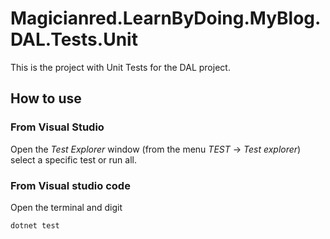 # Magicianred.LearnByDoing.MyBlog.DAL.Tests.Unit  
This is the project with Unit Tests for the DAL project.  

## How to use  

### From Visual Studio  
Open the *Test Explorer* window (from the menu *TEST* -> *Test explorer*)  select a specific test or run all.  

### From Visual studio code  
Open the terminal and digit
```cmd
dotnet test
```


